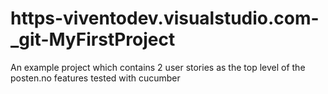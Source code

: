 # https-viventodev.visualstudio.com-_git-MyFirstProject
An example project which contains 2 user stories as the top level of the posten.no features tested with cucumber
